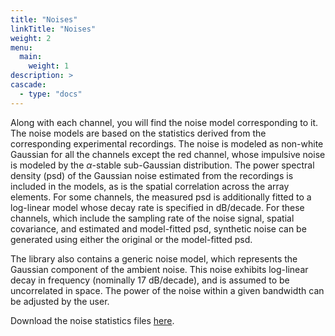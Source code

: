 ```yaml
---
title: "Noises"
linkTitle: "Noises"
weight: 2
menu:
  main:
    weight: 1
description: >
cascade:
  - type: "docs"
---
```


Along with each channel, you will find the noise model corresponding to it. The noise models are based on the statistics derived from the corresponding experimental recordings. The noise is modeled as non-white Gaussian for all the channels except the red channel, whose impulsive noise is modeled by the $\alpha$-stable sub-Gaussian distribution. The power spectral density (psd) of the Gaussian noise estimated from the recordings is included in the models, as is the spatial correlation across the array elements. For some channels, the measured psd is additionally fitted to a log-linear model whose decay rate is specified in dB/decade. For these channels, which include the sampling rate of the noise signal, spatial covariance, and estimated and model-fitted psd, synthetic noise can be generated using either the original or the model-fitted psd.

The library also contains a generic noise model, which represents the Gaussian component of the ambient noise. This noise exhibits log-linear decay in frequency (nominally 17 dB/decade), and is assumed to be uncorrelated in space. The power of the noise within a given bandwidth can be adjusted by the user.

Download the noise statistics files [here](https://www.dropbox.com/scl/fo/3gyt4cgw47jfx716v0epd/AIqYaL5S2RxGylREu3sn-vY?rlkey=w2mvoklkm42zrrf6k6lwlzcxu&st=u3u6b5r9&dl=0).

